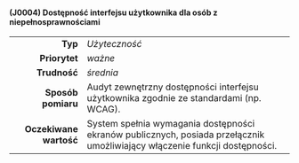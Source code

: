 #### (J0004) Dostępność interfejsu użytkownika dla osób z niepełnosprawnościami
|                   |                                                                                                                         |
| ----------------: | :---------------------------------------------------------------------------------------------------------------------- |
| **Typ** | *Użyteczność* |
| **Priorytet** | *ważne* |
| **Trudność** | *średnia* |
| **Sposób pomiaru** | Audyt zewnętrzny dostępności interfejsu użytkownika zgodnie ze standardami (np. WCAG). |
| **Oczekiwane wartość** | System spełnia wymagania dostępności ekranów publicznych, posiada przełącznik umożliwiający włączenie funkcji dostępności. |
